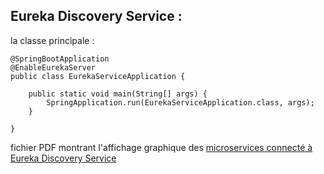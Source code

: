 
## Eureka Discovery Service  :


la classe principale : 
```
@SpringBootApplication
@EnableEurekaServer
public class EurekaServiceApplication {

	public static void main(String[] args) {
		SpringApplication.run(EurekaServiceApplication.class, args);
	}

}

```

fichier PDF montrant l'affichage graphique des  [microservices connecté à Eureka Discovery Service](eureka.pdf)

